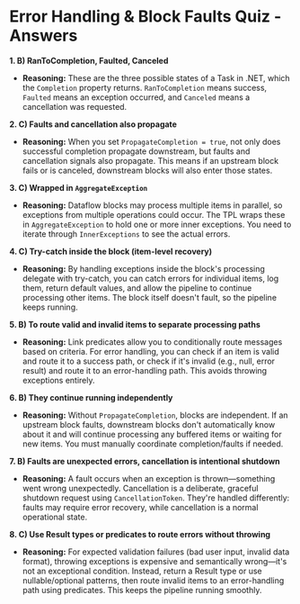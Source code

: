 # Error Handling & Block Faults Quiz - Answers

**1. B) RanToCompletion, Faulted, Canceled**
   - **Reasoning:** These are the three possible states of a Task in .NET, which the `Completion` property returns. `RanToCompletion` means success, `Faulted` means an exception occurred, and `Canceled` means a cancellation was requested.

**2. C) Faults and cancellation also propagate**
   - **Reasoning:** When you set `PropagateCompletion = true`, not only does successful completion propagate downstream, but faults and cancellation signals also propagate. This means if an upstream block fails or is canceled, downstream blocks will also enter those states.

**3. C) Wrapped in `AggregateException`**
   - **Reasoning:** Dataflow blocks may process multiple items in parallel, so exceptions from multiple operations could occur. The TPL wraps these in `AggregateException` to hold one or more inner exceptions. You need to iterate through `InnerExceptions` to see the actual errors.

**4. C) Try-catch inside the block (item-level recovery)**
   - **Reasoning:** By handling exceptions inside the block's processing delegate with try-catch, you can catch errors for individual items, log them, return default values, and allow the pipeline to continue processing other items. The block itself doesn't fault, so the pipeline keeps running.

**5. B) To route valid and invalid items to separate processing paths**
   - **Reasoning:** Link predicates allow you to conditionally route messages based on criteria. For error handling, you can check if an item is valid and route it to a success path, or check if it's invalid (e.g., null, error result) and route it to an error-handling path. This avoids throwing exceptions entirely.

**6. B) They continue running independently**
   - **Reasoning:** Without `PropagateCompletion`, blocks are independent. If an upstream block faults, downstream blocks don't automatically know about it and will continue processing any buffered items or waiting for new items. You must manually coordinate completion/faults if needed.

**7. B) Faults are unexpected errors, cancellation is intentional shutdown**
   - **Reasoning:** A fault occurs when an exception is thrown—something went wrong unexpectedly. Cancellation is a deliberate, graceful shutdown request using `CancellationToken`. They're handled differently: faults may require error recovery, while cancellation is a normal operational state.

**8. C) Use Result types or predicates to route errors without throwing**
   - **Reasoning:** For expected validation failures (bad user input, invalid data format), throwing exceptions is expensive and semantically wrong—it's not an exceptional condition. Instead, return a Result type or use nullable/optional patterns, then route invalid items to an error-handling path using predicates. This keeps the pipeline running smoothly.
